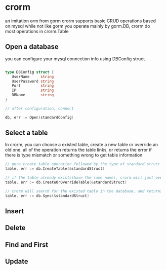 # crorm

an imitation orm from gorm
crorm supports basic CRUD operations based on mysql
while not like gorm you operate mainly by gorm.DB, crorm do most operations in crorm.Table

## Open a database

you can configure your mysql connection info using DBConfig struct

```go

type DBConfig struct {
   UserName     string
   UserPassword string
   Port         string
   IP           string
   DBName       string
}

// after configuration, connect

db, err := Open(standardConfig)

```

## Select a table

In crorm, you can choose a existed table, create a new table or override an old one. all of the operation returns the table links, or returns the error if there is type mismatch or something wrong to get table information

```go
// pure create table operation followed by the type of standard struct
table, err := db.CreateTable(&standardStruct)

// if the table already exists(have the same name), crorm will just override it
table, err := db.CreateOrOverrideTable(&standardStruct)

// crorm will search for the existed table in the database, and returns table information if all the name and type matches(following a very strict rule)
table, err := db.Sync(&standardStruct)

```

## Insert


## Delete


## Find and First


## Update









